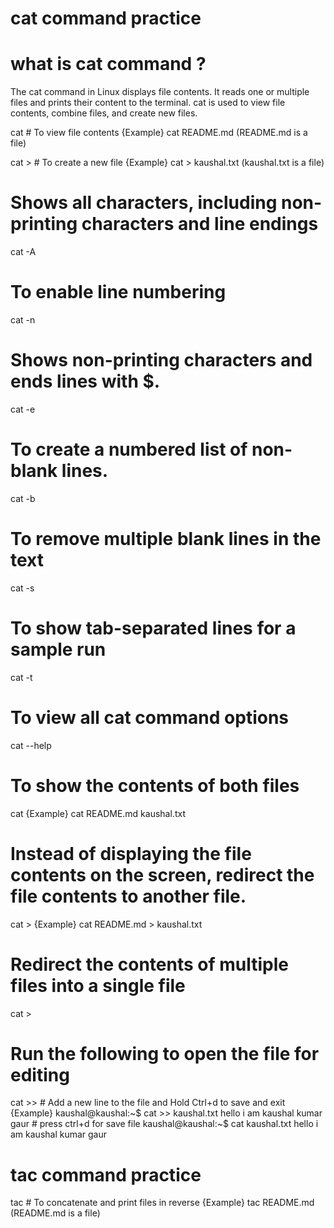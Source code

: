 
# cat command practice

# what is cat command ?
The cat command in Linux displays file contents. It reads one or multiple files and prints their content to the terminal. cat is used to view file contents, combine files, and create new files.

cat <filename> # To view file contents 
{Example} 
cat README.md (README.md is a file)

cat > <filename> # To create a new file
{Example}
cat > kaushal.txt  (kaushal.txt is a file)

# Shows all characters, including non-printing characters and line endings

cat -A <filename>

# To enable line numbering

cat -n <filename>

# Shows non-printing characters and ends lines with $.

cat -e <filename>

# To create a numbered list of non-blank lines.

cat -b <filename>  

# To remove multiple blank lines in the text

cat -s <filename>

# To show tab-separated lines for a sample run

cat -t <filename>


# To view all cat command options

cat --help

# To show the contents of both files

cat <filename1> <filename2>
{Example}
cat README.md kaushal.txt

# Instead of displaying the file contents on the screen, redirect the file contents to another file.

cat <filename1> > <filename2>
{Example}
cat README.md > kaushal.txt

# Redirect the contents of multiple files into a single file

cat <filename1> <filename2> <filename3> > <filename4>

# Run the following to open the file for editing

cat >> <filename> # Add a new line to the file and Hold Ctrl+d to save and exit
{Example}
kaushal@kaushal:~$ cat >> kaushal.txt
hello i am kaushal kumar gaur # press ctrl+d for save file
kaushal@kaushal:~$ cat kaushal.txt 
hello i am kaushal kumar gaur

# tac command practice 

tac <filename> # To concatenate and print files in reverse
{Example}
tac README.md  (README.md is a file)